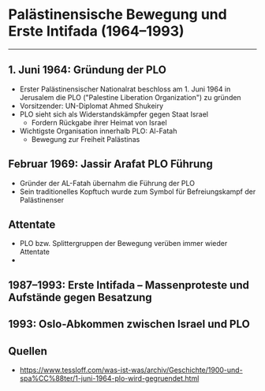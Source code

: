 # Palästinensische Bewegung und Erste Intifada (1964–1993)
___
## 1. Juni 1964: Gründung der PLO
- Erster Palästinensischer Nationalrat beschloss am 1. Juni 1964 in Jerusalem die PLO ("Palestine Liberation Organization") zu gründen
- Vorsitzender: UN-Diplomat Ahmed Shukeiry
- PLO sieht sich als Widerstandskämpfer gegen Staat Israel
	- Fordern Rückgabe ihrer Heimat von Israel
- Wichtigste Organisation innerhalb PLO: Al-Fatah
	- Bewegung zur Freiheit Palästinas

## Februar 1969: Jassir Arafat PLO Führung
- Gründer der AL-Fatah übernahm die Führung der PLO
- Sein traditionelles Kopftuch wurde zum Symbol für Befreiungskampf der Palästinenser

## Attentate
- PLO bzw. Splittergruppen der Bewegung verüben immer wieder Attentate
- 


## 1987–1993: Erste Intifada – Massenproteste und Aufstände gegen Besatzung

## 1993: Oslo-Abkommen zwischen Israel und PLO

## Quellen
- https://www.tessloff.com/was-ist-was/archiv/Geschichte/1900-und-spa%CC%88ter/1-juni-1964-plo-wird-gegruendet.html